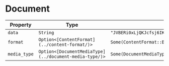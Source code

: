 # Document

| Property | Type | Example |
|----------|------|---------|
| `data` | `String` | `"JVBERi0xLjQKJcfsj6IKNSAwIG9iago8PAovVHlwZSAvQ2F0YWxvZwovUGFnZXMgMiAwIFIKPj4KZW5kb2JqCg=="` |
| `format` | `Option<[ContentFormat](../content-format/)>` | `Some(ContentFormat::Base64)` |
| `media_type` | `Option<[DocumentMediaType](../document-media-type/)>` | `Some(DocumentMediaType::PDF)` |